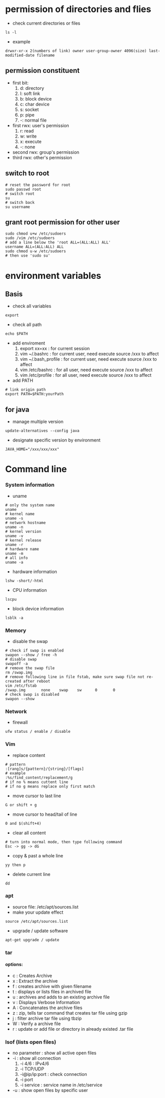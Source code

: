 # permission of directories and flies
- check current directories or files
```
ls -l
```
- example
```
drwxr-xr-x 2(numbers of link) owner user-group-owner 4096(size) last-modified-date filename
```
## permission constituent
- first bit: 
    1. d: directory
    2. l: soft link
    3. b: block device
    4. c: char device
    5. s: socket
    6. p: pipe
    7. -: normal file
- first rwx: user's permission
    1. r: read
    2. w: write
    3. x: execute
    4. -: none
- second rwx: group's permission
- third rwx: other's permission
## switch to root
```
# reset the password for root
sudo passwd root
# switch root
su
# switch back
su username
```
## grant root permission for other user
```
sudo chmod u+w /etc/sudoers
sudo /vim /etc/sudoers
# add a line below the 'root ALL=(ALL:ALL) ALL'
username ALL=(ALL:ALL) ALL
sudo chmod u-w /etc/sudoers
# then use 'sudo su'
```
# environment variables
## Basis
- check all variables
```
export
```
- check all path
```
echo $PATH
```
- add enviroment
    1. export xx=xx : for current session
    2. vim ~/.bashrc : for current user, need execute source /xxx to affect
    3. vim ~/.bash_profile : for current user, need execute source /xxx to affect
    4. vim /etc/bashrc : for all user, need execute source /xxx to affect
    4. vim /etc/profile : for all user, need execute source /xxx to affect
- add PATH
```
# link origin path
export PATH=$PATH:yourPath
```
## for java
- manage multiple version
```
update-alternatives --config java
```
- designate specific version by environment
```
JAVA_HOME="/xxx/xxx/xxx"
```
# Command line
### System information
- uname
```
# only the system name
uname
# kernel name
uname -s
# network hostname
uname -n
# kernel version
uname -v
# kernel release
uname -r
# hardware name
uname -m
# all info
uname -a
```
- hardware information
```
lshw -short/-html
```
- CPU information
```
lscpu
```
- block device information
```
lsblk -a
```
### Memory
- disable the swap
```
# check if swap is enabled
swapon --show / free -h
# disable swap
swapoff -a
# remove the swap file
rm /swap.img
# remove following line in file fstab, make sure swap file not re-created after reboot
vim /etc/fstab
/swap.img       none    swap    sw      0       0
# check swap is disabled
swapon --show
```
### Network
- firewall
```
ufw status / enable / disable
```
### Vim
- replace content
```
# pattern
:[rang]s/{pattern}/{string}/[flags]
# example
:%s/find_content/replacement/g
# if no % means cuttent line
# if no g means replace only first match
```
- move cursor to last line
```
G or shift + g
```
- move cursor to head/tail of line
```
0 and $(shift+4)
```
- clear all content
```
# turn into normal mode, then type following command
Esc -> gg -> dG
```
- copy & past a whole line
```
yy then p
```
- delete current line
```
dd
```
### apt
- source file: /etc/apt/sources.list
- make your update effect
```
source /etc/apt/sources.list
```
- upgrade / update software
```
apt-get upgrade / update
```
### tar
#### options:
- c : Creates Archive 
- x : Extract the archive 
- f : creates archive with given filename 
- t : displays or lists files in archived file 
- u : archives and adds to an existing archive file 
- v : Displays Verbose Information 
- A : Concatenates the archive files 
- z : zip, tells tar command that creates tar file using gzip 
- j : filter archive tar file using tbzip 
- W : Verify a archive file 
- r : update or add file or directory in already existed .tar file 
### lsof (lists open files)
- no parameter : show all active open files
- -i : show all connection
    1. -i 4/6 : IPv4/6
    2. -i TCP/UDP
    3. -i@ip/ip:port : check connection
    4. -i port
    5. -i service : service name in /etc/service
- -u : show open files by specific user 
